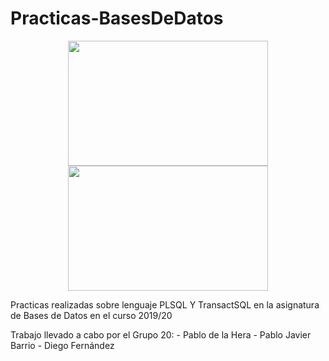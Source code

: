 # Practicas-BasesDeDatos
<p align="center">
  <img width="320" height="200" src="https://www.hatthieves.es/wp-content/uploads/2019/09/16-420x300.png">
  <img width="320" height="200" src="https://navisionando.files.wordpress.com/2014/06/logo_sqlserver.png?w=300">
</p>
Practicas realizadas sobre lenguaje PLSQL Y TransactSQL en la asignatura de Bases de Datos en el curso 2019/20

Trabajo llevado a cabo por el Grupo 20:
    - Pablo de la Hera
    - Pablo Javier Barrio
    - Diego Fernández
